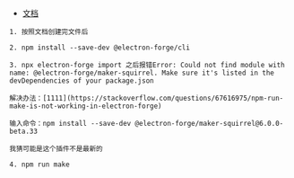 - [文档](https://www.electronjs.org/zh/docs/latest/tutorial/quick-start#prerequisites)

```
1. 按照文档创建完文件后

2. npm install --save-dev @electron-forge/cli

3. npx electron-forge import 之后报错Error: Could not find module with name: @electron-forge/maker-squirrel. Make sure it's listed in the devDependencies of your package.json

解决办法：[1111](https://stackoverflow.com/questions/67616975/npm-run-make-is-not-working-in-electron-forge)

输入命令：npm install --save-dev @electron-forge/maker-squirrel@6.0.0-beta.33

我猜可能是这个插件不是最新的

4. npm run make 

```